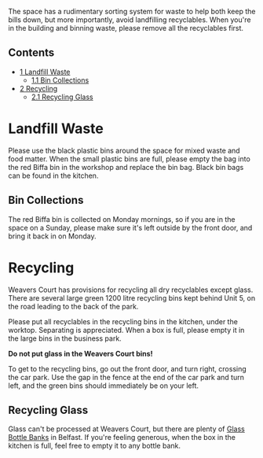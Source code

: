 The space has a rudimentary sorting system for waste to help both keep the bills down, but more importantly, avoid landfilling recyclables. When you're in the building and binning waste, please remove all the recyclables first.

Contents
--------

-   [1 Landfill Waste](#Landfill_Waste)
    -   [1.1 Bin Collections](#Bin_Collections)
-   [2 Recycling](#Recycling)
    -   [2.1 Recycling Glass](#Recycling_Glass)

Landfill Waste
==============

Please use the black plastic bins around the space for mixed waste and food matter. When the small plastic bins are full, please empty the bag into the red Biffa bin in the workshop and replace the bin bag. Black bin bags can be found in the kitchen.

Bin Collections
---------------

The red Biffa bin is collected on Monday mornings, so if you are in the space on a Sunday, please make sure it's left outside by the front door, and bring it back in on Monday.

Recycling
=========

Weavers Court has provisions for recycling all dry recyclables except glass. There are several large green 1200 litre recycling bins kept behind Unit 5, on the road leading to the back of the park.

Please put all recyclables in the recycling bins in the kitchen, under the worktop. Separating is appreciated. When a box is full, please empty it in the large bins in the business park.

**Do not put glass in the Weavers Court bins!**

To get to the recycling bins, go out the front door, and turn right, crossing the car park. Use the gap in the fence at the end of the car park and turn left, and the green bins should immediately be on your left.

Recycling Glass
---------------

Glass can't be processed at Weavers Court, but there are plenty of [Glass Bottle Banks](http://www.belfastcity.gov.uk/recycling/bottlebanks.asp) in Belfast. If you're feeling generous, when the box in the kitchen is full, feel free to empty it to any bottle bank.
